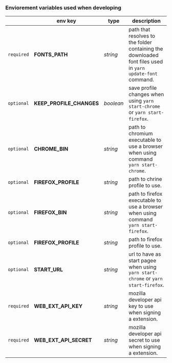 ### Enviorement variables used when developing
|            |          env key         |   type    |                                               description                                                     |
| ---------- | ------------------------ | --------- | ------------------------------------------------------------------------------------------------------------- |
| `required` | **FONTS_PATH**           | *string*  |  path that resolves to the folder containing the downloaded font files used in `yarn update-font` command.    |
| `optional` | **KEEP_PROFILE_CHANGES** | *boolean* |  save profile changes when using `yarn start-chrome` or `yarn start-firefox`.                                 |
| `optional` | **CHROME_BIN**           | *string*  |  path to chromium executable to use a browser when using command `yarn start-chrome`.                         |  
| `optional` | **FIREFOX_PROFILE**      | *string*  |  path to chrine profile to use.                                                                               |
| `optional` | **FIREFOX_BIN**          | *string*  |  path to firefox executable to use a browser when using command `yarn start-firefox`.                         |                   
| `optional` | **FIREFOX_PROFILE**      | *string*  |  path to firefox profile to use.                                                                              |
| `optional` | **START_URL**            | *string*  |  url to have as start pagee when using `yarn start-chrome` or `yarn start-firefox`.                           |                   
| `required` | **WEB_EXT_API_KEY**      | *string*  |  mozilla developer api key to use when signing a extension.                                                   |
| `required` | **WEB_EXT_API_SECRET**   | *string*  |  mozilla developer api secret to use when signing a extension.                                                |
